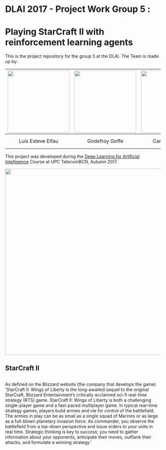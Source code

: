 # DLAI 2017 - Project Work Group 5 :
# Playing StarCraft II with reinforcement learning agents 
This is the project repository for the group 5 at the DLAI. The Team is made up by:

| <img src="https://github.com/telecombcn-dl/2017-dlcv-team4/blob/master/Images/Luis.jpg" width="200"   alt="" /> | <img src="https://github.com/telecombcn-dl/2017-dlcv-team4/blob/master/Images/Luis.jpg" width="200"  alt="" /> | <img src="https://github.com/telecombcn-dl/2017-dlcv-team4/blob/master/Images/Luis.jpg" width="200"  alt="" /> | <img src="https://github.com/telecombcn-dl/2017-dlcv-team4/blob/master/Images/Luis.jpg" width="200"  alt="" /> |
| :---: | :---: | :---: | :---: |
| Luis Esteve Elfau | Godefroy Goffe | Carlos Roig Marí | Alejandro Suárez Hernández |

This project was developed during the [Deep Learning for Artificial Intelligence](https://telecombcn-dl.github.io/2017-dlai/) Course at UPC TelecomBCN, Autumn 2017.

<img src="https://github.com/telecombcn-dl/2017-dlcv-team4/blob/master/Images/UPC_ETSETB.jpg" width="600"  alt="" />

## StarCraft II
<p align="center">
<img src="https://github.com/telecombcn-dl/2017-dlai-team5/blob/master/images/img-sc2-logo--large.png"  alt="" />
</p>

As defined on the Blizzard website (the company that develops the game) 'StarCraft II: Wings of Liberty is the long-awaited sequel to the original StarCraft, Blizzard Entertainment’s critically acclaimed sci-fi real-time strategy (RTS) game. StarCraft II: Wings of Liberty is both a challenging single-player game and a fast-paced multiplayer game.
In typical real-time strategy games, players build armies and vie for control of the battlefield. The armies in play can be as small as a single squad of Marines or as large as a full-blown planetary invasion force. As commander, you observe the battlefield from a top-down perspective and issue orders to your units in real time. Strategic thinking is key to success; you need to gather information about your opponents, anticipate their moves, outflank their attacks, and formulate a winning strategy.'
